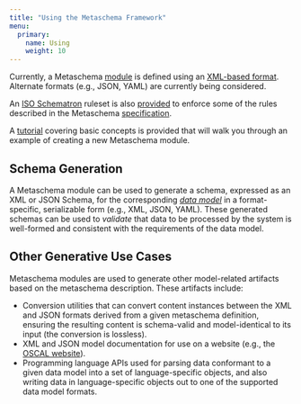 ```yaml
---
title: "Using the Metaschema Framework"
menu:
  primary:
    name: Using
    weight: 10
---
```


Currently, a Metaschema [module](/specification/terminology/#metaschema-module) is defined using an [XML-based format](https://github.com/usnistgov/metaschema/blob/develop/schema/xml/metaschema.xsd). Alternate formats (e.g., JSON, YAML) are currently being considered.

An [ISO Schematron](https://schematron.com/) ruleset is also [provided](https://github.com/usnistgov/metaschema/blob/master/toolchains/xslt-M4/validate/metaschema-composition-check.sch) to enforce some of the rules described in the Metaschema [specification](/specification/).

A [tutorial](/tutorials/1-getting-started/) covering basic concepts is provided that will walk you through an example of creating a new Metaschema module.

## Schema Generation

A Metaschema module can be used to generate a schema, expressed as an XML or JSON Schema, for the corresponding [*data model*](/specification/terminology/#data-model) in a format-specific, serializable form (e.g., XML, JSON, YAML). These generated schemas can be used to *validate* that data to be processed by the system is well-formed and consistent with the requirements of the data model.

## Other Generative Use Cases

Metaschema modules are used to generate other model-related artifacts based on the metaschema description. These artifacts include:

- Conversion utilities that can convert content instances between the XML and JSON formats derived from a given metaschema definition, ensuring the resulting content is schema-valid and model-identical to its input (the conversion is lossless).
- XML and JSON model documentation for use on a website (e.g., the [OSCAL website](https://pages.nist.gov/OSCAL/documentation/schema/)).
- Programming language APIs used for parsing data conformant to a given data model into a set of language-specific objects, and also writing data in language-specific objects out to one of the supported data model formats.
